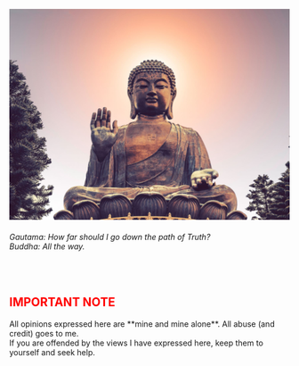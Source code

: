<p align="center"> <img width="800" src="buddha.jpeg" alt="buddha"> </p>

###### *Gautama: How far should I go down the path of Truth? <br> Buddha: All the way.*

<br>

<h2 style="color:red"> IMPORTANT NOTE </h2> 
All opinions expressed here are **mine and mine alone**. All abuse (and credit) goes to me.
<br> 
If you are offended by the views I have expressed here, keep them to yourself and seek help.

<br>
<br>
